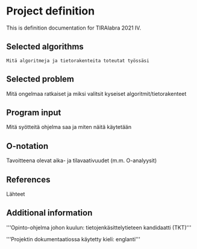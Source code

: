 # Project definition

This is definition documentation for TIRAlabra 2021 IV.

## Selected algorithms

    Mitä algoritmeja ja tietorakenteita toteutat työssäsi

## Selected problem

Mitä ongelmaa ratkaiset ja miksi valitsit kyseiset algoritmit/tietorakenteet

## Program input

Mitä syötteitä ohjelma saa ja miten näitä käytetään

## O-notation

Tavoitteena olevat aika- ja tilavaativuudet (m.m. O-analyysit)

## References

Lähteet

## Additional information

'''Opinto-ohjelma johon kuulun: tietojenkäsittelytieteen kandidaatti (TKT)'''

'''Projektin dokumentaatiossa käytetty kieli: englanti'''
